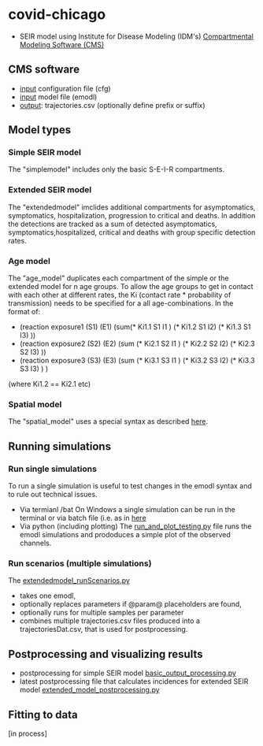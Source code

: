 # covid-chicago

- SEIR model using Institute for Disease Modeling (IDM's) [Compartmental Modeling Software (CMS)](https://idmod.org/docs/cms/index.html)

## CMS software
- [input](https://idmod.org/docs/cms/input-files.html) configuration file (cfg)
- [input](https://idmod.org/docs/cms/input-files.html)  model file (emodl)
- [output](https://idmod.org/docs/cms/output.html?searchText=output): trajectories.csv (optionally define prefix or suffix)

## Model types
### Simple SEIR model
The "simplemodel" includes only the basic S-E-I-R compartments. 

### Extended SEIR model
The "extendedmodel" imclides additional compartments for asymptomatics, symptomatics, hospitalization, progression to critical and deaths. In addition the detections are tracked as a sum of detected asymptomatics, symptomatics,hospitalized, critical and deaths with group specific detection rates. 

### Age model 
The "age_model" duplicates each compartment of the simple or the extended model for n age groups. To allow the age groups to get in contact with each other at different rates, the Ki (contact rate * probability of transmission) needs to be specified for a all age-combinations. In the format of:

- (reaction exposure1   (S1) (E1) (sum(* Ki1.1 S1  I1 ) (* Ki1.2 S1  I2) (* Ki1.3 S1  I3) ))
- (reaction exposure2   (S2) (E2) (sum (* Ki2.1 S2  I1 ) (* Ki2.2 S2  I2) (* Ki2.3 S2  I3) ))
- (reaction exposure3   (S3) (E3) (sum (* Ki3.1 S3  I1 ) (* Ki3.2 S3  I2) (* Ki3.3 S3  I3) ) )

(where Ki1.2 == Ki2.1  etc) 

### Spatial model 
The "spatial_model" uses a special syntax as described [here](https://idmod.org/docs/cms/create-spatial-model.html?searchText=spatial). 

## Running simulations

### Run single simulations
To run a single simulation is useful to test changes in the emodl syntax and to rule out technical issues.
- Via termianl /bat
On Windows a single simulation can be run in the terminal or via batch file (i.e. as in [here](https://github.com/numalariamodeling/covid-chicago/blob/master/runModel_testing.bat)
- Via python (including plotting)
The [run_and_plot_testing.py](https://github.com/numalariamodeling/covid-chicago/blob/master/run_and_plot_testing.py) file runs the emodl simulations and prododuces a simple plot of the observed channels. 

### Run scenarios (multiple simulations)
The [extendedmodel_runScenarios.py](https://github.com/numalariamodeling/covid-chicago/blob/master/extendedmodel_runScenarios.py) 
- takes one emodl, 
- optionally replaces parameters if @param@ placeholders are found, 
- optionally runs for multiple samples per parameter
- combines multiple trajectories.csv files produced into a trajectoriesDat.csv, that is used for postprocessing. 

## Postprocessing and visualizing results
- postprocessing for simple SEIR model [basic_output_processing.py](https://github.com/numalariamodeling/covid-chicago/blob/master/basic_output_processing.py)
- latest postprocessing file that calculates incidences for extended SEIR model [extended_model_postprocessing.py](https://github.com/numalariamodeling/covid-chicago/blob/master/extended_model_postprocessing.py)

## Fitting to data
[in process]


